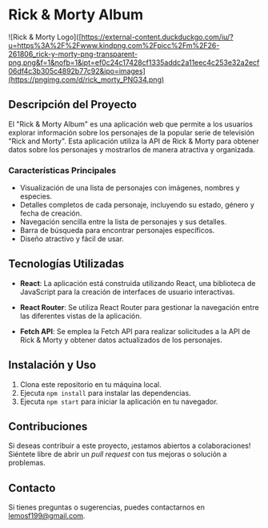# Rick & Morty Album

![Rick & Morty Logo]([https://external-content.duckduckgo.com/iu/?u=https%3A%2F%2Fwww.kindpng.com%2Fpicc%2Fm%2F26-261806_rick-y-morty-png-transparent-png.png&f=1&nofb=1&ipt=ef0c24c17428cf1335addc2a11eec4c253e32a2ecf06df4c3b305c4892b77c92&ipo=images](https://pngimg.com/d/rick_morty_PNG34.png)

## Descripción del Proyecto

El "Rick & Morty Album" es una aplicación web que permite a los usuarios explorar información sobre los personajes de la popular serie de televisión "Rick and Morty". Esta aplicación utiliza la API de Rick & Morty para obtener datos sobre los personajes y mostrarlos de manera atractiva y organizada.

### Características Principales

- Visualización de una lista de personajes con imágenes, nombres y especies.
- Detalles completos de cada personaje, incluyendo su estado, género y fecha de creación.
- Navegación sencilla entre la lista de personajes y sus detalles.
- Barra de búsqueda para encontrar personajes específicos.
- Diseño atractivo y fácil de usar.

## Tecnologías Utilizadas

- **React**: La aplicación está construida utilizando React, una biblioteca de JavaScript para la creación de interfaces de usuario interactivas.

- **React Router**: Se utiliza React Router para gestionar la navegación entre las diferentes vistas de la aplicación.

- **Fetch API**: Se emplea la Fetch API para realizar solicitudes a la API de Rick & Morty y obtener datos actualizados de los personajes.

## Instalación y Uso

1. Clona este repositorio en tu máquina local.
2. Ejecuta `npm install` para instalar las dependencias.
3. Ejecuta `npm start` para iniciar la aplicación en tu navegador.

## Contribuciones

Si deseas contribuir a este proyecto, ¡estamos abiertos a colaboraciones! Siéntete libre de abrir un _pull request_ con tus mejoras o solución a problemas.

## Contacto

Si tienes preguntas o sugerencias, puedes contactarnos en [lemosf199@gmail.com](lemosf199@gmail.com).
